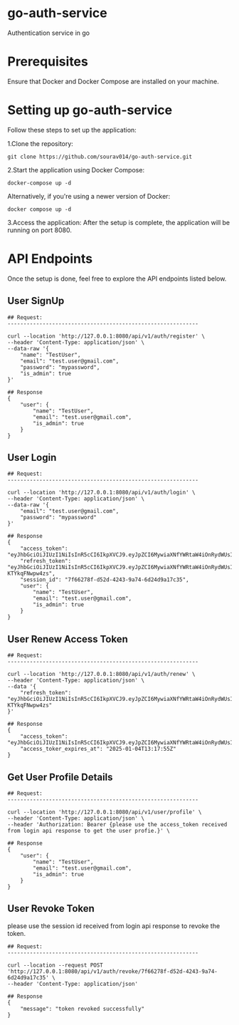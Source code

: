 # go-auth-service
Authentication service in go

# Prerequisites

Ensure that Docker and Docker Compose are installed on your machine.

# Setting up go-auth-service

Follow these steps to set up the application:

1.Clone the repository:
```
git clone https://github.com/sourav014/go-auth-service.git
```
2.Start the application using Docker Compose:
```
docker-compose up -d
```
Alternatively, if you're using a newer version of Docker:
```
docker compose up -d
```
3.Access the application: After the setup is complete, the application will be running on port 8080.

# API Endpoints

Once the setup is done, feel free to explore the API endpoints listed below.

## User SignUp
```
## Request:
------------------------------------------------------------

curl --location 'http://127.0.0.1:8080/api/v1/auth/register' \
--header 'Content-Type: application/json' \
--data-raw '{
    "name": "TestUser",
    "email": "test.user@gmail.com",
    "password": "mypassword",
    "is_admin": true
}'

## Response
{
    "user": {
        "name": "TestUser",
        "email": "test.user@gmail.com",
        "is_admin": true
    }
}

```

## User Login
```
## Request:
------------------------------------------------------------

curl --location 'http://127.0.0.1:8080/api/v1/auth/login' \
--header 'Content-Type: application/json' \
--data-raw '{
    "email": "test.user@gmail.com",
    "password": "mypassword"
}'

## Response
{
    "access_token": "eyJhbGciOiJIUzI1NiIsInR5cCI6IkpXVCJ9.eyJpZCI6MywiaXNfYWRtaW4iOnRydWUsImV4cCI6MTczNTk5NjYwOCwiaWF0IjoxNzM1OTk1NzA4LCJqdGkiOiJhNWM1MzY4OC0yMGI0LTQ3YmMtOWRlOS0yNjEwODFlNTI4ODMifQ.Ks_roRCgxGzvpgk2c51sV6b8aKb0AnKbfXl14MNeuP0",
    "refresh_token": "eyJhbGciOiJIUzI1NiIsInR5cCI6IkpXVCJ9.eyJpZCI6MywiaXNfYWRtaW4iOnRydWUsImV4cCI6MTczNjA4MjEwOCwiaWF0IjoxNzM1OTk1NzA4LCJqdGkiOiI3ZjY2Mjc4Zi1kNTJkLTQyNDMtOWE3NC02ZDI0ZDlhMTdjMzUifQ.TT_DgUucBHDBxTTZvtcdiBFkzb2jg-KTYkqFNwpw4zs",
    "session_id": "7f66278f-d52d-4243-9a74-6d24d9a17c35",
    "user": {
        "name": "TestUser",
        "email": "test.user@gmail.com",
        "is_admin": true
    }
}

```

## User Renew Access Token
```
## Request:
------------------------------------------------------------

curl --location 'http://127.0.0.1:8080/api/v1/auth/renew' \
--header 'Content-Type: application/json' \
--data '{
    "refresh_token": "eyJhbGciOiJIUzI1NiIsInR5cCI6IkpXVCJ9.eyJpZCI6MywiaXNfYWRtaW4iOnRydWUsImV4cCI6MTczNjA4MjEwOCwiaWF0IjoxNzM1OTk1NzA4LCJqdGkiOiI3ZjY2Mjc4Zi1kNTJkLTQyNDMtOWE3NC02ZDI0ZDlhMTdjMzUifQ.TT_DgUucBHDBxTTZvtcdiBFkzb2jg-KTYkqFNwpw4zs"
}'

## Response
{
    "access_token": "eyJhbGciOiJIUzI1NiIsInR5cCI6IkpXVCJ9.eyJpZCI6MywiaXNfYWRtaW4iOnRydWUsImV4cCI6MTczNTk5NjY3NSwiaWF0IjoxNzM1OTk1Nzc1LCJqdGkiOiJlODRiNTI2ZS05NTZjLTQ2MDMtYThlOC02ZmYxYjdkMGE5ZjAifQ.dzrcrq_Ej07A4c1zFYbyTK7uc4JfuLH4FQ3kRhnlX3k",
    "access_toker_expires_at": "2025-01-04T13:17:55Z"
}

```

## Get User Profile Details
```
## Request:
------------------------------------------------------------

curl --location 'http://127.0.0.1:8080/api/v1/user/profile' \
--header 'Content-Type: application/json' \
--header 'Authorization: Bearer {please use the access_token received from login api response to get the user profie.}' \

## Response
{
    "user": {
        "name": "TestUser",
        "email": "test.user@gmail.com",
        "is_admin": true
    }
}

```

## User Revoke Token
please use the session id received from login api response to revoke the token.
```
## Request:
------------------------------------------------------------

curl --location --request POST 'http://127.0.0.1:8080/api/v1/auth/revoke/7f66278f-d52d-4243-9a74-6d24d9a17c35' \
--header 'Content-Type: application/json'

## Response
{
    "message": "token revoked successfully"
}

```
